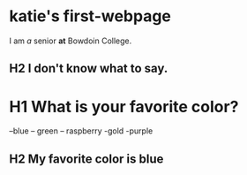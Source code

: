 # katie's first-webpage

I am *a* senior **at** Bowdoin College.
## H2 I don't know what to say.
# H1 What is your favorite color?
–blue
– green
– raspberry
-gold
-purple

## H2 My favorite color is **blue**